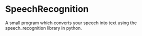 # SpeechRecognition
A small program which converts your speech into text using the speech_recognition library in python.

